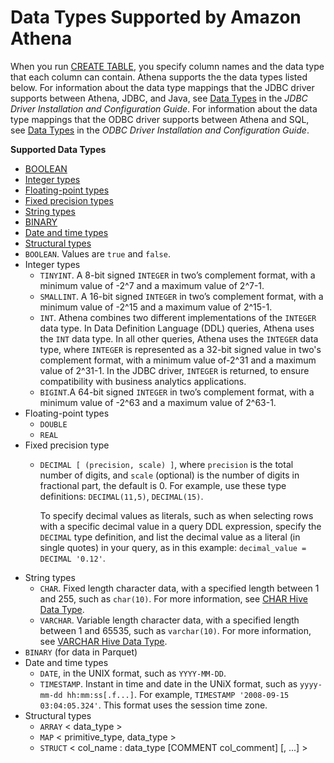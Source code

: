 # Data Types Supported by Amazon Athena<a name="data-types"></a>

When you run [CREATE TABLE](create-table.md), you specify column names and the data type that each column can contain\. Athena supports the the data types listed below\. For information about the data type mappings that the JDBC driver supports between Athena, JDBC, and Java, see [Data Types](https://s3.amazonaws.com/athena-downloads/drivers/JDBC/SimbaAthenaJDBC_2.0.5/docs/Simba+Athena+JDBC+Driver+Install+and+Configuration+Guide.pdf#page=37) in the *JDBC Driver Installation and Configuration Guide*\. For information about the data type mappings that the ODBC driver supports between Athena and SQL, see [Data Types](https://s3.amazonaws.com/athena-downloads/drivers/ODBC/SimbaAthenaODBC_1.0.5/Simba+Athena+ODBC+Install+and+Configuration+Guide.pdf#page=50) in the *ODBC Driver Installation and Configuration Guide*\.

**Supported Data Types**
+ [BOOLEAN](#type-boolean)
+ [Integer types](#type-integer)
+ [Floating-point types](#type-floating)
+ [Fixed precision types](#type-fixed-precision)
+ [String types](#type-string)
+ [BINARY](#type-binary)
+ [Date and time types](#type-date)
+ [Structural types](#type-struct)
+ `BOOLEAN`\. Values are `true` and `false`\.
+ Integer types
  + `TINYINT`\. A 8\-bit signed `INTEGER` in two’s complement format, with a minimum value of \-2^7 and a maximum value of 2^7\-1\.
  + `SMALLINT`\. A 16\-bit signed `INTEGER` in two’s complement format, with a minimum value of \-2^15 and a maximum value of 2^15\-1\.
  + `INT`\. Athena combines two different implementations of the `INTEGER` data type\. In Data Definition Language \(DDL\) queries, Athena uses the `INT` data type\. In all other queries, Athena uses the `INTEGER` data type, where `INTEGER` is represented as a 32\-bit signed value in two's complement format, with a minimum value of\-2^31 and a maximum value of 2^31\-1\. In the JDBC driver, `INTEGER` is returned, to ensure compatibility with business analytics applications\.
  + `BIGINT`\.A 64\-bit signed `INTEGER` in two’s complement format, with a minimum value of \-2^63 and a maximum value of 2^63\-1\.
+ Floating\-point types
  + `DOUBLE`
  + `REAL`
+ Fixed precision type
  + `DECIMAL [ (precision, scale) ]`, where `precision` is the total number of digits, and `scale` \(optional\) is the number of digits in fractional part, the default is 0\. For example, use these type definitions: `DECIMAL(11,5)`, `DECIMAL(15)`\. 

    To specify decimal values as literals, such as when selecting rows with a specific decimal value in a query DDL expression, specify the `DECIMAL` type definition, and list the decimal value as a literal \(in single quotes\) in your query, as in this example: `decimal_value = DECIMAL '0.12'`\. 
+ String types
  + `CHAR`\. Fixed length character data, with a specified length between 1 and 255, such as `char(10)`\. For more information, see [CHAR Hive Data Type](https://cwiki.apache.org/confluence/display/Hive/LanguageManual+Types#LanguageManualTypes-char)\.
  + `VARCHAR`\. Variable length character data, with a specified length between 1 and 65535, such as `varchar(10)`\. For more information, see [VARCHAR Hive Data Type](https://cwiki.apache.org/confluence/display/Hive/LanguageManual+Types#LanguageManualTypes-varchar)\. 
+ `BINARY` \(for data in Parquet\)
+ Date and time types
  + `DATE`, in the UNIX format, such as `YYYY-MM-DD`\.
  + `TIMESTAMP`\. Instant in time and date in the UNiX format, such as `yyyy-mm-dd hh:mm:ss[.f...]`\. For example, `TIMESTAMP '2008-09-15 03:04:05.324'`\. This format uses the session time zone\.
+ Structural types
  + `ARRAY` < data\_type >
  + `MAP` < primitive\_type, data\_type >
  + `STRUCT` < col\_name : data\_type \[COMMENT col\_comment\] \[, \.\.\.\] >
